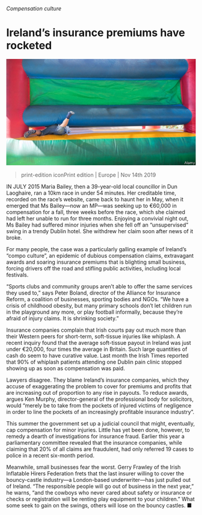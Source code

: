###### Compensation culture

# Ireland’s insurance premiums have rocketed 

![image](images/20191116_eup503.jpg) 

> print-edition iconPrint edition | Europe | Nov 14th 2019 

IN JULY 2015 Maria Bailey, then a 39-year-old local councillor in Dun Laoghaire, ran a 10km race in under 54 minutes. Her creditable time, recorded on the race’s website, came back to haunt her in May, when it emerged that Ms Bailey—now an MP—was seeking up to €60,000 in compensation for a fall, three weeks before the race, which she claimed had left her unable to run for three months. Enjoying a convivial night out, Ms Bailey had suffered minor injuries when she fell off an “unsupervised” swing in a trendy Dublin hotel. She withdrew her claim soon after news of it broke. 

For many people, the case was a particularly galling example of Ireland’s “compo culture”, an epidemic of dubious compensation claims, extravagant awards and soaring insurance premiums that is blighting small business, forcing drivers off the road and stifling public activities, including local festivals. 

“Sports clubs and community groups aren’t able to offer the same services they used to,” says Peter Boland, director of the Alliance for Insurance Reform, a coalition of businesses, sporting bodies and NGOs. “We have a crisis of childhood obesity, but many primary schools don’t let children run in the playground any more, or play football informally, because they’re afraid of injury claims. It is shrinking society.” 

Insurance companies complain that Irish courts pay out much more than their Western peers for short-term, soft-tissue injuries like whiplash. A recent inquiry found that the average soft-tissue payout in Ireland was just under €20,000, four times the average in Britain. Such large quantities of cash do seem to have curative value. Last month the Irish Times reported that 90% of whiplash patients attending one Dublin pain clinic stopped showing up as soon as compensation was paid. 

Lawyers disagree. They blame Ireland’s insurance companies, which they accuse of exaggerating the problem to cover for premiums and profits that are increasing out of proportion to any rise in payouts. To reduce awards, argues Ken Murphy, director-general of the professional body for solicitors, would “merely be to take from the pockets of injured victims of negligence in order to line the pockets of an increasingly profitable insurance industry”. 

This summer the government set up a judicial council that might, eventually, cap compensation for minor injuries. Little has yet been done, however, to remedy a dearth of investigations for insurance fraud. Earlier this year a parliamentary committee revealed that the insurance companies, while claiming that 20% of all claims are fraudulent, had only referred 19 cases to police in a recent six-month period. 

Meanwhile, small businesses fear the worst. Gerry Frawley of the Irish Inflatable Hirers Federation frets that the last insurer willing to cover the bouncy-castle industry—a London-based underwriter—has just pulled out of Ireland. “The responsible people will go out of business in the next year,” he warns, “and the cowboys who never cared about safety or insurance or checks or registration will be renting play equipment to your children.” What some seek to gain on the swings, others will lose on the bouncy castles. ■ 

